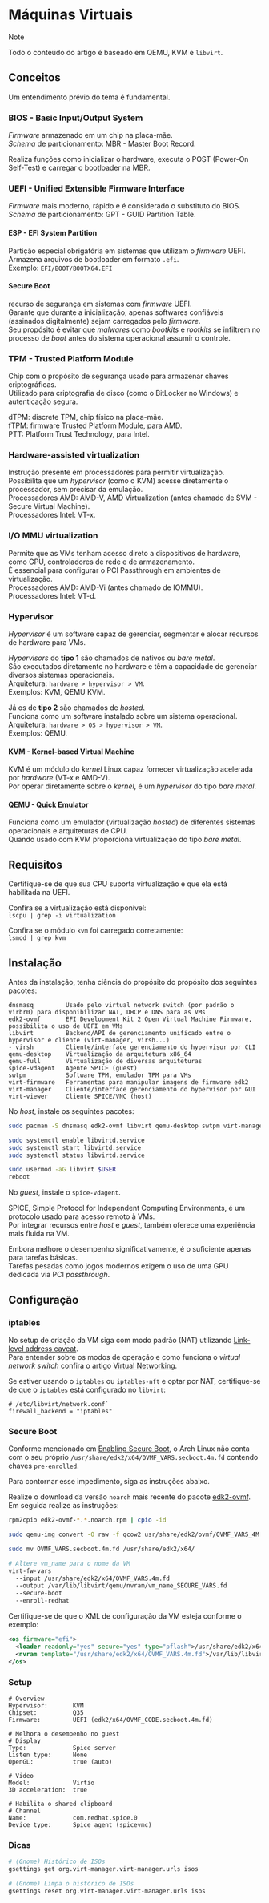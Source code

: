# Máquinas Virtuais
> [!NOTE]
> Todo o conteúdo do artigo é baseado em QEMU, KVM e `libvirt`.


## Conceitos
Um entendimento prévio do tema é fundamental.

### BIOS - Basic Input/Output System
*Firmware* armazenado em um chip na placa-mãe.  
*Schema* de particionamento: MBR - Master Boot Record.

Realiza funções como inicializar o hardware, executa o POST (Power-On Self-Test) e carregar o bootloader na MBR.

### UEFI - Unified Extensible Firmware Interface
*Firmware* mais moderno, rápido e é considerado o substituto do BIOS.  
*Schema* de particionamento: GPT - GUID Partition Table.

#### ESP - EFI System Partition
Partição especial obrigatória em sistemas que utilizam o *firmware* UEFI.  
Armazena arquivos de bootloader em formato `.efi`.  
Exemplo: `EFI/BOOT/BOOTX64.EFI`

#### Secure Boot
recurso de segurança em sistemas com *firmware* UEFI.  
Garante que durante a inicialização, apenas softwares confiáveis (assinados digitalmente) sejam carregados pelo *firmware*.  
Seu propósito é evitar que *malwares* como *bootkits* e *rootkits* se infiltrem no processo de *boot* antes do sistema operacional assumir o controle.

### TPM - Trusted Platform Module
Chip com o propósito de segurança usado para armazenar chaves criptográficas.  
Utilizado para criptografia de disco (como o BitLocker no Windows) e autenticação segura.

dTPM: discrete TPM, chip físico na placa-mãe.  
fTPM: firmware Trusted Platform Module, para AMD.  
PTT: Platform Trust Technology, para Intel.

### Hardware-assisted virtualization
Instrução presente em processadores para permitir virtualização.  
Possibilita que um *hypervisor* (como o KVM) acesse diretamente o processador, sem precisar da emulação.  
Processadores AMD: AMD-V, AMD Virtualization (antes chamado de SVM - Secure Virtual Machine).  
Processadores Intel: VT-x.

### I/O MMU virtualization
Permite que as VMs tenham acesso direto a dispositivos de hardware, como GPU, controladores de rede e de armazenamento.  
É essencial para configurar o PCI Passthrough em ambientes de virtualização.  
Processadores AMD: AMD-Vi (antes chamado de IOMMU).  
Processadores Intel: VT-d.

### Hypervisor
*Hypervisor* é um software capaz de gerenciar, segmentar e alocar recursos de hardware para VMs.

*Hypervisors* do **tipo 1** são chamados de nativos ou *bare metal*.  
São executados diretamente no hardware e têm a capacidade de gerenciar diversos sistemas operacionais.  
Arquitetura: `hardware > hypervisor > VM`.  
Exemplos: KVM, QEMU KVM.

Já os de **tipo 2** são chamados de *hosted*.  
Funciona como um software instalado sobre um sistema operacional.  
Arquitetura: `hardware > OS > hypervisor > VM`.  
Exemplos: QEMU.

#### KVM - Kernel-based Virtual Machine
KVM é um módulo do *kernel* Linux capaz fornecer virtualização acelerada por *hardware* (VT-x e AMD-V).  
Por operar diretamente sobre o *kernel*, é um *hypervisor* do tipo *bare metal*.

#### QEMU - Quick Emulator
Funciona como um emulador (virtualização *hosted*) de diferentes sistemas operacionais e arquiteturas de CPU.  
Quando usado com KVM proporciona virtualização do tipo *bare metal*.


## Requisitos
Certifique-se de que sua CPU suporta virtualização e que ela está habilitada na UEFI.

Confira se a virtualização está disponível:  
`lscpu | grep -i virtualization`

Confira se o módulo `kvm` foi carregado corretamente:  
`lsmod | grep kvm`


## Instalação
Antes da instalação, tenha ciência do propósito do propósito dos seguintes pacotes:

```plaintext
dnsmasq         Usado pelo virtual network switch (por padrão o virbr0) para disponibilizar NAT, DHCP e DNS para as VMs
edk2-ovmf       EFI Development Kit 2 Open Virtual Machine Firmware, possibilita o uso de UEFI em VMs
libvirt         Backend/API de gerenciamento unificado entre o hypervisor e cliente (virt-manager, virsh...)
- virsh         Cliente/interface gerenciamento do hypervisor por CLI
qemu-desktop    Virtualização da arquitetura x86_64
qemu-full       Virtualização de diversas arquiteturas
spice-vdagent   Agente SPICE (guest)
swtpm           Software TPM, emulador TPM para VMs
virt-firmware   Ferramentas para manipular imagens de firmware edk2
virt-manager    Cliente/interface gerenciamento do hypervisor por GUI
virt-viewer     Cliente SPICE/VNC (host)
```

No *host*, instale os seguintes pacotes:

```bash
sudo pacman -S dnsmasq edk2-ovmf libvirt qemu-desktop swtpm virt-manager virt-viewer

sudo systemctl enable libvirtd.service
sudo systemctl start libvirtd.service
sudo systemctl status libvirtd.service

sudo usermod -aG libvirt $USER
reboot
```

No *guest*, instale o `spice-vdagent`.

SPICE, Simple Protocol for Independent Computing Environments, é um protocolo usado para acesso remoto à VMs.  
Por integrar recursos entre *host* e *guest*, também oferece uma experiência mais fluida na VM.

Embora melhore o desempenho significativamente, é o suficiente apenas para tarefas básicas.  
Tarefas pesadas como jogos modernos exigem o uso de uma GPU dedicada via PCI *passthrough*.


## Configuração
### iptables
No setup de criação da VM siga com modo padrão (NAT) utilizando [Link-level address caveat](https://wiki.archlinux.org/title/QEMU#Link-level_address_caveat).  
Para entender sobre os modos de operação e como funciona o *virtual network switch* confira o artigo [Virtual Networking](https://wiki.libvirt.org/VirtualNetworking.html).

Se estiver usando o `iptables` ou `iptables-nft` e optar por NAT, certifique-se de que o `iptables` está configurado no `libvirt`:

```plaintext
# /etc/libvirt/network.conf`
firewall_backend = "iptables"
```

### Secure Boot
Conforme mencionado em [Enabling Secure Boot](https://wiki.archlinux.org/title/QEMU#Enabling_Secure_Boot), o Arch Linux não conta com o seu próprio `/usr/share/edk2/x64/OVMF_VARS.secboot.4m.fd` contendo chaves `pre-enrolled`.

Para contornar esse impedimento, siga as instruções abaixo.

Realize o download da versão `noarch` mais recente do pacote [edk2-ovmf](https://packages.fedoraproject.org/pkgs/edk2/edk2-ovmf/).  
Em seguida realize as instruções:

```bash
rpm2cpio edk2-ovmf-*.*.noarch.rpm | cpio -id

sudo qemu-img convert -O raw -f qcow2 usr/share/edk2/ovmf/OVMF_VARS_4M.secboot.qcow2 OVMF_VARS.secboot.4m.fd

sudo mv OVMF_VARS.secboot.4m.fd /usr/share/edk2/x64/

# Altere vm_name para o nome da VM
virt-fw-vars
  --input /usr/share/edk2/x64/OVMF_VARS.4m.fd
  --output /var/lib/libvirt/qemu/nvram/vm_name_SECURE_VARS.fd
  --secure-boot
  --enroll-redhat
```

Certifique-se de que o XML de configuração da VM esteja conforme o exemplo:

```xml
<os firmware="efi">
  <loader readonly="yes" secure="yes" type="pflash">/usr/share/edk2/x64/OVMF_CODE.secboot.4m.fd</loader>
  <nvram template="/usr/share/edk2/x64/OVMF_VARS.4m.fd">/var/lib/libvirt/qemu/nvram/{vm-name}_SECURE_VARS.fd</nvram>
</os>
```

### Setup
```plaintext
# Overview
Hypervisor:       KVM
Chipset:          Q35
Firmware:         UEFI (edk2/x64/OVMF_CODE.secboot.4m.fd)

# Melhora o desempenho no guest
# Display
Type:             Spice server
Listen type:      None
OpenGL:           true (auto)

# Video
Model:            Virtio
3D acceleration:  true

# Habilita o shared clipboard
# Channel
Name:             com.redhat.spice.0
Device type:      Spice agent (spicevmc)
```

### Dicas
```bash
# (Gnome) Histórico de ISOs
gsettings get org.virt-manager.virt-manager.urls isos

# (Gnome) Limpa o histórico de ISOs
gsettings reset org.virt-manager.virt-manager.urls isos
```
